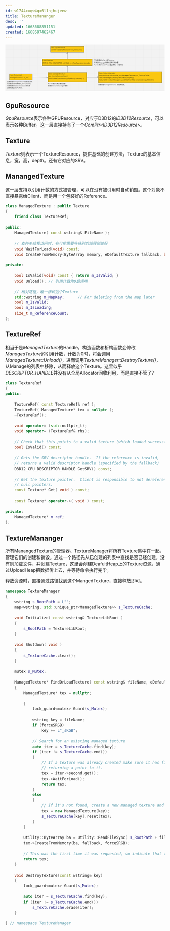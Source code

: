 ```yaml
---
id: w1744cxqw4qx6l1njhujeew
title: TextureMananger
desc: ''
updated: 1668688851151
created: 1668597462467
---
```


![ads](/assets/images/TextureManager.png)

## GpuResource

*GpuResource*表示各种GPUResource，对应于D3D12的*ID3D12Resource*，可以表示各种Buffer。这一层直接持有了一个*ComPtr<<ID3D12Resource>ID3D12Resource>*。

## Texture

*Texture*则表示一个TextureResource，提供基础的创建方法，Texture的基本信息，宽，高，depth。还有它对应的SRV。

## ManangedTexture

这一层支持以引用计数的方式被管理，可以在没有被引用时自动销毁。这个对象不直接暴露给Client，而是用一个包装好的Reference。

```c++
class ManagedTexture : public Texture
{
    friend class TextureRef;

public:
    ManagedTexture( const wstring& FileName );

    // 支持多线程访问时，有可能需要等待别的线程创建好
    void WaitForLoad(void) const;
    void CreateFromMemory(ByteArray memory, eDefaultTexture fallback, bool sRGB);

private:

    bool IsValid(void) const { return m_IsValid; }
    void Unload(); // 引用计数为0后调用 

    // 相对路径，唯一标识这个Texture
    std::wstring m_MapKey;		// For deleting from the map later
    bool m_IsValid;
    bool m_IsLoading;
    size_t m_ReferenceCount;
};
```

## TextureRef

相当于是*ManagedTexture*的Handle，构造函数和析构函数会修改*ManagedTexture*的引用计数，计数为0时，将会调用*ManagedTexture::Unload()*，进而调用*TextureManager::DestroyTexture()*，从Manage的列表中移除，从而释放这个Texture。这里似乎*DESCRIPTOR_HANDLE*并没有从全局Allocator回收利用，而是直接不管了?

```C++
class TextureRef
{
public:

    TextureRef( const TextureRef& ref );
    TextureRef( ManagedTexture* tex = nullptr );
    ~TextureRef();

    void operator= (std::nullptr_t);
    void operator= (TextureRef& rhs);

    // Check that this points to a valid texture (which loaded successfully)
    bool IsValid() const;

    // Gets the SRV descriptor handle.  If the reference is invalid,
    // returns a valid descriptor handle (specified by the fallback)
    D3D12_CPU_DESCRIPTOR_HANDLE GetSRV() const;

    // Get the texture pointer.  Client is responsible to not dereference
    // null pointers.
    const Texture* Get( void ) const;

    const Texture* operator->( void ) const;

private:
    ManagedTexture* m_ref;
};
```

## TextureMananger

所有ManangedTexture的管理器。TextureManager将所有Texture集中在一起，管理它们的创建和销毁。通过一个路径先从已创建的列表中查找是否已经创建，没有则加载文件，并创建Texture，这里会创建DeafultHeap上的Texture资源，通过UploadHeap把数据传上去，并等待命令执行完毕。

释放资源时，直接通过路径找到这个MangedTexture，直接释放即可。

```c++
namespace TextureManager
{
    wstring s_RootPath = L"";
    map<wstring, std::unique_ptr<ManagedTexture>> s_TextureCache;

    void Initialize( const wstring& TextureLibRoot )
    {
        s_RootPath = TextureLibRoot;
    }

    void Shutdown( void )
    {
        s_TextureCache.clear();
    }

    mutex s_Mutex;

    ManagedTexture* FindOrLoadTexture( const wstring& fileName, eDefaultTexture fallback, bool forceSRGB )
    {
        ManagedTexture* tex = nullptr;

        {
            lock_guard<mutex> Guard(s_Mutex);

            wstring key = fileName;
            if (forceSRGB)
                key += L"_sRGB";

            // Search for an existing managed texture
            auto iter = s_TextureCache.find(key);
            if (iter != s_TextureCache.end())
            {
                // If a texture was already created make sure it has finished loading before
                // returning a point to it.
                tex = iter->second.get();
                tex->WaitForLoad();
                return tex;
            }
            else
            {
                // If it's not found, create a new managed texture and start loading it
                tex = new ManagedTexture(key);
                s_TextureCache[key].reset(tex);
            }
        }

        Utility::ByteArray ba = Utility::ReadFileSync( s_RootPath + fileName );
        tex->CreateFromMemory(ba, fallback, forceSRGB);

        // This was the first time it was requested, so indicate that the caller must read the file
        return tex;
    }

    void DestroyTexture(const wstring& key)
    {
        lock_guard<mutex> Guard(s_Mutex);

        auto iter = s_TextureCache.find(key);
        if (iter != s_TextureCache.end())
            s_TextureCache.erase(iter);
    }

} // namespace TextureManager
```